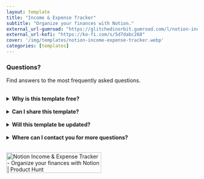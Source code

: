 ```yaml
---
layout: template
title: "Income & Expense Tracker"
subtitle: "Organize your finances with Notion."
external_url-gumroad: "https://glitchedinorbit.gumroad.com/l/notion-income-expense-tracker"
external_url-kofi: "https://ko-fi.com/s/5d7dabc268"
cover: '/img/templates/notion-income-expense-tracker.webp'
categories: [templates]
---
```


### Questions?
Find answers to the most frequently asked questions.

<br>

<details>
    <summary><b>Why is this template free?</b></summary>

    <br>

    This template is free because I understand how overwhelming personal and work-related finances can be. I now wanted to share this template I use to make your journey towards financial independence easier.
</details>

<br>

<details>
    <summary><b>Can I share this template?</b></summary>

    <br>

    Yes! I even encourage you to share the template with others, because I'd like to reach as many people as possible. But please don't alter any of my content or sell the template yourself.
</details>

<br>

<details>
    <summary><b>Will this template be updated?</b></summary>

    <br>

    My plan is to update the template when I feel necessary to make sure the information stays current and relevant.
</details>

<br>

<details>
    <summary><b>Where can I contact you for more questions?</b></summary>

    <br>

    You can contact me at glitchedinorbit@gmail.com and I'll be happy to answer any questions or concerns.
</details>

<br>

<a href="https://www.producthunt.com/posts/notion-income-expense-tracker?utm_source=badge-featured&utm_medium=badge&utm_souce=badge-notion&#0045;income&#0045;expense&#0045;tracker" target="_blank"><img src="https://api.producthunt.com/widgets/embed-image/v1/featured.svg?post_id=407593&theme=neutral" alt="Notion&#0032;Income&#0032;&#0038;&#0032;Expense&#0032;Tracker - Organize&#0032;your&#0032;finances&#0032;with&#0032;Notion | Product Hunt" style="width: 250px; height: 54px;" width="250" height="54" /></a>